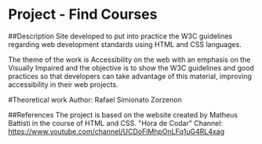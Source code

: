 # Project - Find Courses

##Description
Site developed to put into practice the W3C guidelines regarding web development standards using HTML and CSS languages.

The theme of the work is Accessibility on the web with an emphasis on the Visually Impaired and the objective is to show the W3C guidelines and good practices so that developers can take advantage of this material, improving accessibility in their web projects.

#Theoretical work
Author: Rafael Simionato Zorzenon

##References
The project is based on the website created by Matheus Battisti in the course of HTML and CSS.
"Hora de Codar" Channel: https://www.youtube.com/channel/UCDoFiMhpOnLFq1uG4RL4xag
